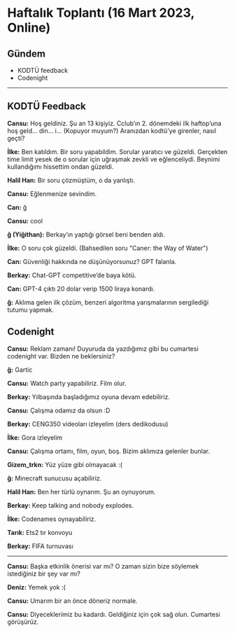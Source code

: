 # Haftalık Toplantı (16 Mart 2023, Online)

## Gündem

- KODTÜ feedback
- Codenight


---

## KODTÜ Feedback


**Cansu:** Hoş geldiniz. Şu an 13 kişiyiz. Cclub’ın 2. dönemdeki ilk haftop’una hoş geld… din… i… (Kopuyor muyum?) Aranızdan kodtü’ye girenler, nasıl geçti?

**İlke:** Ben katıldım. Bir soru yapabildim. Sorular yaratıcı ve güzeldi. Gerçekten time limit yesek de o sorular için uğraşmak zevkli ve eğlenceliydi. Beynimi kullandığımı hissettim ondan güzeldi.

**Halil Han:** Bir soru çözmüştüm, o da yanlıştı. 

**Cansu:** Eğlenmenize sevindim.

**Can:** ğ

**Cansu:** cool

**ğ (Yiğithan):** Berkay’ın yaptığı görsel beni benden aldı.

**İlke:** O soru çok güzeldi. (Bahsedilen soru "Caner: the Way of Water") 

**Can:** Güvenliği hakkında ne düşünüyorsunuz? GPT falanla.

**Berkay:** Chat-GPT competitive’de baya kötü.

**Can:** GPT-4 çıktı 20 dolar verip 1500 liraya konardı.

**ğ:** Aklıma gelen ilk çözüm, benzeri algoritma yarışmalarının sergilediği tutumu yapmak. 

## Codenight


**Cansu:** Reklam zamanı! Duyuruda da yazdığımız gibi bu cumartesi codenight var. Bizden ne beklersiniz?

**ğ:** Gartic

**Cansu:** Watch party yapabiliriz. Film olur.

**Berkay:** Yılbaşında başladığımız oyuna devam edebiliriz.

**Cansu:** Çalışma odamız da olsun :D 

**Berkay:** CENG350 videoları izleyelim (ders dedikodusu)

**İlke:** Gora izleyelim

**Cansu:** Çalışma ortamı, film, oyun, boş. Bizim aklımıza gelenler bunlar.

**Gizem_trkn:** Yüz yüze gibi olmayacak :(

**ğ:** Minecraft sunucusu açabiliriz.

**Halil Han:** Ben her türlü oynarım. Şu an oynuyorum.

**Berkay:** Keep talking and nobody explodes.

**İlke:** Codenames oynayabiliriz.

**Tarık:** Ets2 tır konvoyu

**Berkay:** FIFA turnuvası

-----

**Cansu:** Başka etkinlik önerisi var mı? O zaman sizin bize söylemek istediğiniz bir şey var mı?

**Deniz:** Yemek yok :( 

**Cansu:** Umarım bir an önce döneriz normale.

**Cansu:** Diyeceklerimiz bu kadardı. Geldiğiniz için çok sağ olun. Cumartesi görüşürüz.





